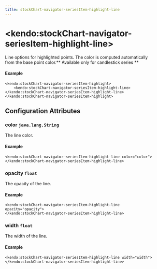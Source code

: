 ```yaml
---
title: stockChart-navigator-seriesItem-highlight-line
---
```


# \<kendo:stockChart-navigator-seriesItem-highlight-line\>

Line options for highlighted points. The color is computed automatically from the base point color.** Available only for candlestick series **

#### Example
    <kendo:stockChart-navigator-seriesItem-highlight>
        <kendo:stockChart-navigator-seriesItem-highlight-line></kendo:stockChart-navigator-seriesItem-highlight-line>
    </kendo:stockChart-navigator-seriesItem-highlight>

## Configuration Attributes

### color `java.lang.String`

The line color.

#### Example
    <kendo:stockChart-navigator-seriesItem-highlight-line color="color">
    </kendo:stockChart-navigator-seriesItem-highlight-line>

### opacity `float`

The opacity of the line.

#### Example
    <kendo:stockChart-navigator-seriesItem-highlight-line opacity="opacity">
    </kendo:stockChart-navigator-seriesItem-highlight-line>

### width `float`

The width of the line.

#### Example
    <kendo:stockChart-navigator-seriesItem-highlight-line width="width">
    </kendo:stockChart-navigator-seriesItem-highlight-line>

